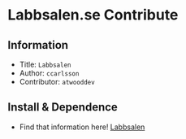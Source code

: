 Labbsalen.se Contribute
===
## Information
- Title:  `Labbsalen`
- Author:  `ccarlsson`
- Contributor: `atwooddev`

## Install & Dependence
- Find that information here! [Labbsalen](https://github.com/ccarlsson/Labbsalen)
